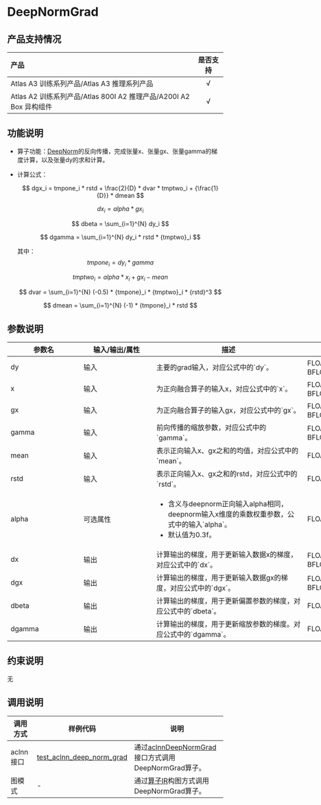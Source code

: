 # DeepNormGrad

## 产品支持情况

|产品             |  是否支持  |
|:-------------------------|:----------:|
|  <term>Atlas A3 训练系列产品/Atlas A3 推理系列产品</term>   |     √    |
|  <term>Atlas A2 训练系列产品/Atlas 800I A2 推理产品/A200I A2 Box 异构组件</term>     |     √    |

## 功能说明

- 算子功能：[DeepNorm](../deep_norm/README.md)的反向传播，完成张量x、张量gx、张量gamma的梯度计算，以及张量dy的求和计算。

- 计算公式：

    $$
    dgx_i = tmpone_i * rstd + \frac{2}{D} * dvar * tmptwo_i + {\frac{1}{D}} * dmean
    $$

    $$
    dx_i = alpha * {gx}_i
    $$

    $$
    dbeta = \sum_{i=1}^{N} dy_i
    $$

    $$
    dgamma =  \sum_{i=1}^{N} dy_i * rstd * {tmptwo}_i
    $$

    其中：
    $$
    tmpone_i = dy_i * gamma
    $$

    $$
    tmptwo_i = alpha * x_i + {gx}_i - mean
    $$

    $$
    dvar = \sum_{i=1}^{N} (-0.5) * {tmpone}_i * {tmptwo}_i * {rstd}^3
    $$

    $$
    dmean = \sum_{i=1}^{N} (-1) * {tmpone}_i * rstd
    $$

## 参数说明

<table style="undefined;table-layout: fixed; width: 1005px"><colgroup>
  <col style="width: 170px">
  <col style="width: 170px">
  <col style="width: 352px">
  <col style="width: 213px">
  <col style="width: 100px">
  </colgroup>
  <thead>
    <tr>
      <th>参数名</th>
      <th>输入/输出/属性</th>
      <th>描述</th>
      <th>数据类型</th>
      <th>数据格式</th>
    </tr></thead>
  <tbody>
    <tr>
      <td>dy</td>
      <td>输入</td>
      <td>主要的grad输入，对应公式中的`dy`。</td>
      <td>FLOAT32、FLOAT16、BFLOAT16</td>
      <td>ND</td>
    </tr>
    <tr>
      <td>x</td>
      <td>输入</td>
      <td>为正向融合算子的输入x，对应公式中的`x`。</td>
      <td>FLOAT32、FLOAT16、BFLOAT16</td>
      <td>ND</td>
    </tr>
    <tr>
      <td>gx</td>
      <td>输入</td>
      <td>为正向融合算子的输入gx，对应公式中的`gx`。</td>
      <td>FLOAT32、FLOAT16、BFLOAT16</td>
      <td>ND</td>
    </tr>
    <tr>
      <td>gamma</td>
      <td>输入</td>
      <td>前向传播的缩放参数，对应公式中的`gamma`。</td>
      <td>FLOAT32、FLOAT16、BFLOAT16</td>
      <td>ND</td>
    </tr>
    <tr>
      <td>mean</td>
      <td>输入</td>
      <td>表示正向输入x、gx之和的均值，对应公式中的`mean`。</td>
      <td>FLOAT32</td>
      <td>ND</td>
    </tr>
    <tr>
      <td>rstd</td>
      <td>输入</td>
      <td>表示正向输入x、gx之和的rstd，对应公式中的`rstd`。</td>
      <td>FLOAT32</td>
      <td>ND</td>
    </tr>
    <tr>
      <td>alpha</td>
      <td>可选属性</td>
      <td><ul><li>含义与deepnorm正向输入alpha相同，deepnorm输入x维度的乘数权重参数，公式中的输入`alpha`。</li><li>默认值为0.3f。</li></ul></td>
      <td>FLOAT</td>
      <td>-</td>
    </tr>
    <tr>
      <td>dx</td>
      <td>输出</td>
      <td>计算输出的梯度，用于更新输入数据x的梯度，对应公式中的`dx`。</td>
      <td>FLOAT32、FLOAT16、BFLOAT16</td>
      <td>ND</td>
    </tr>
    <tr>
      <td>dgx</td>
      <td>输出</td>
      <td>计算输出的梯度，用于更新输入数据gx的梯度，对应公式中的`dgx`。</td>
      <td>FLOAT32、FLOAT16、BFLOAT16</td>
      <td>ND</td>
    </tr>
    <tr>
      <td>dbeta</td>
      <td>输出</td>
      <td>计算输出的梯度，用于更新偏置参数的梯度，对应公式中的`dbeta`。</td>
      <td>FLOAT32</td>
      <td>ND</td>
    </tr>
    <tr>
      <td>dgamma</td>
      <td>输出</td>
      <td>计算输出的梯度，用于更新缩放参数的梯度。对应公式中的`dgamma`。</td>
      <td>FLOAT32</td>
      <td>ND</td>
    </tr>
  </tbody></table>


## 约束说明

无

## 调用说明

| 调用方式   | 样例代码           | 说明                                         |
| ---------------- | --------------------------- | --------------------------------------------------- |
| aclnn接口  | [test_aclnn_deep_norm_grad](examples/test_aclnn_deep_norm_grad.cpp) | 通过[aclnnDeepNormGrad](docs/aclnnDeepNormGrad.md)接口方式调用DeepNormGrad算子。 |
| 图模式 | -  | 通过[算子IR](op_graph/deep_norm_grad_proto.h)构图方式调用DeepNormGrad算子。         |

<!--[test_geir_deep_norm_grad](examples/test_geir_deep_norm_grad.cpp)-->